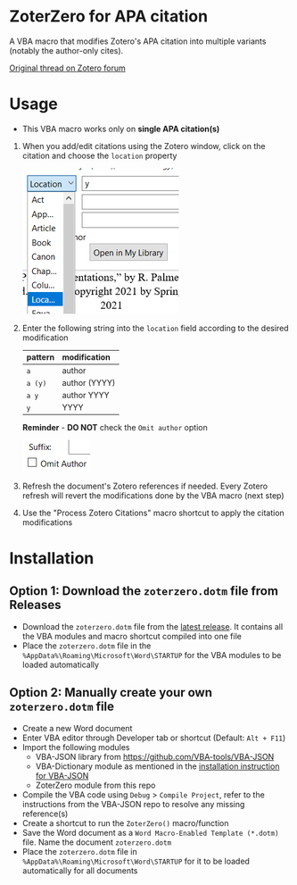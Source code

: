 # ZoterZero for APA citation

A VBA macro that modifies Zotero's APA citation into multiple variants (notably the author-only cites).

[Original thread on Zotero forum
](https://forums.zotero.org/discussion/73159/announcing-zoterzero-for-author-only-cites)

# Usage

- This VBA macro works only on **single APA citation(s)**

1. When you add/edit citations using the Zotero window, click on the citation and choose the `location` property
    
    ![Alt text](static/img/location.png)

2. Enter the following string into the `location` field according to the desired modification

    |pattern|modification|
    |---|---|
    |`a`|author|
    |`a (y)`|author (YYYY)|
    |`a y`|author YYYY|
    |`y`|YYYY|

    **Reminder** - **DO NOT** check the `Omit author` option

    ![Alt text](static/img/omit-author.png)

3. Refresh the document's Zotero references if needed. Every Zotero refresh will revert the modifications done by the VBA macro (next step)
4. Use the "Process Zotero Citations" macro shortcut to apply the citation modifications

# Installation
## Option 1: Download the `zoterzero.dotm` file from Releases
- Download the `zoterzero.dotm` file from the [latest release](https://github.com/loneguardian/zotero-zoterzero/releases). It contains all the VBA modules and macro shortcut compiled into one file
- Place the `zoterzero.dotm` file in the `%AppData%\Roaming\Microsoft\Word\STARTUP` for the VBA modules to be loaded automatically

## Option 2: Manually create your own `zoterzero.dotm` file
- Create a new Word document
- Enter VBA editor through Developer tab or shortcut (Default: `Alt + F11`)
- Import the following modules
    - VBA-JSON library from https://github.com/VBA-tools/VBA-JSON
    - VBA-Dictionary module as mentioned in the [installation instruction for VBA-JSON](https://github.com/VBA-tools/VBA-JSON#installation)
    - ZoterZero module from this repo
- Compile the VBA code using `Debug` > `Compile Project`, refer to the instructions from the VBA-JSON repo to resolve any missing reference(s)
- Create a shortcut to run the `ZoterZero()` macro/function
- Save the Word document as a `Word Macro-Enabled Template (*.dotm)` file. Name the document `zoterzero.dotm`
- Place the `zoterzero.dotm` file in `%AppData%\Roaming\Microsoft\Word\STARTUP` for it to be loaded automatically for all documents
